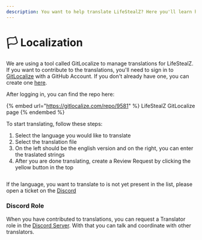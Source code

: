 ```yaml
---
description: You want to help translate LifeStealZ? Here you'll learn how.
---
```


# 🏳️ Localization

We are using a tool called GitLocalize to manage translations for LifeStealZ. If you want to contribute to the translations, you'll need to sign in to [GitLocalize](https://gitlocalize.com) with a GitHub Account. If you don't already have one, you can create one [here](https://github.com/signup).

After logging in, you can find the repo here:

{% embed url="https://gitlocalize.com/repo/9581" %}
LifeStealZ GitLocalize page
{% endembed %}

To start translating, follow these steps:

1. Select the language you would like to translate
2. Select the translation file
3. On the left should be the english version and on the right, you can enter the traslated strings
4. After you are done translating, create a Review Request by clicking the yellow button in the top

<figure><img src="../.gitbook/assets/lsz_localization_tutorial.gif" alt=""><figcaption></figcaption></figure>

If the language, you want to translate to is not yet present in the list, please open a ticket on the [Discord](https://strassburger.org/discord)

### Discord Role

When you have contributed to translations, you can request a Translator role in the [Discord Server](https://strassburger.org/discord). With that you can talk and coordinate with other translators.
